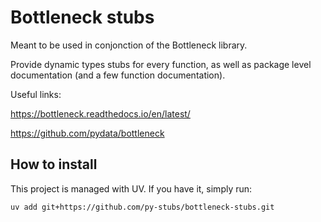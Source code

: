 # Bottleneck stubs

Meant to be used in conjonction of the Bottleneck library.

Provide dynamic types stubs for every function, as well as package level documentation (and a few function documentation).

Useful links:

<https://bottleneck.readthedocs.io/en/latest/>

<https://github.com/pydata/bottleneck>

## How to install

This project is managed with UV. If you have it, simply run:

    uv add git+https://github.com/py-stubs/bottleneck-stubs.git
